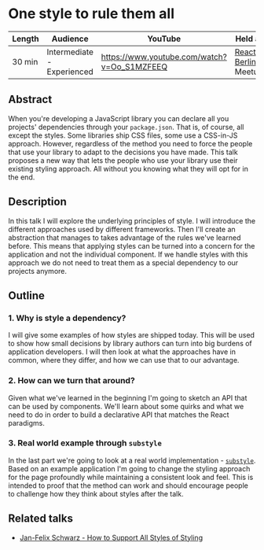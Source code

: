 # One style to rule them all

| Length | Audience                   | YouTube                                     | Held at                                                                  |
| ------ | -------------------------- | ------------------------------------------- | ------------------------------------------------------------------------ |
| 30 min | Intermediate - Experienced | https://www.youtube.com/watch?v=Oo_S1MZFEEQ | [React Berlin](https://www.meetup.com/de-DE/React-Berlin-Meetup/) Meetup |

## Abstract

When you're developing a JavaScript library you can declare all you projects' dependencies through your `package.json`.
That is, of course, all except the styles.
Some libraries ship CSS files, some use a CSS-in-JS approach.
However, regardless of the method you need to force the people that use your library to adapt to the decisions you have made.
This talk proposes a new way that lets the people who use your library use their existing styling approach.
All without you knowing what they will opt for in the end.

## Description

In this talk I will explore the underlying principles of style.
I will introduce the different approaches used by different frameworks.
Then I'll create an abstraction that manages to takes advantage of the rules we've learned before.
This means that applying styles can be turned into a concern for the application and not the individual component.
If we handle styles with this approach we do not need to treat them as a special dependency to our projects anymore.

## Outline

### 1. Why is style a dependency?

I will give some examples of how styles are shipped today.
This will be used to show how small decisions by library authors can turn into big burdens of application developers.
I will then look at what the approaches have in common, where they differ, and how we can use that to our advantage.

### 2. How can we turn that around?

Given what we've learned in the beginning I'm going to sketch an API that can be used by components.
We'll learn about some quirks and what we need to do in order to build a declarative API that matches the React paradigms.

### 3. Real world example through `substyle`

In the last part we're going to look at a real world implementation - [`substyle`](https://github.com/jfschwarz/substyle).
Based on an example application I'm going to change the styling approach for the page profoundly while maintaining a consistent look and feel.
This is intended to proof that the method can work and should encourage people to challenge how they think about styles after the talk.

## Related talks

- [Jan-Felix Schwarz - How to Support All Styles of Styling](https://www.youtube.com/watch?v=CKPzyeX7nyA)
